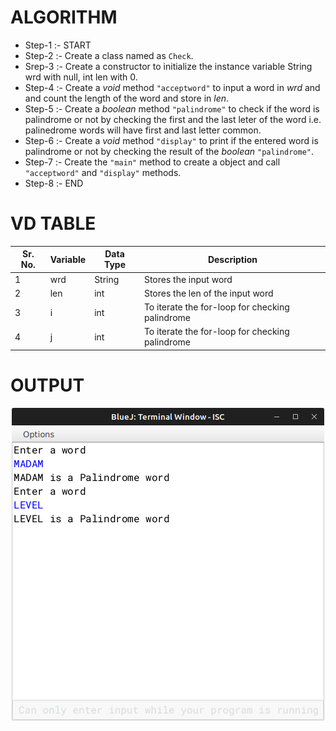 # ALGORITHM

- Step-1 :- START
- Step-2 :- Create a class named as `Check`.
- Srep-3 :- Create a constructor to initialize the instance variable String wrd with null, int len with 0.
- Step-4 :- Create a *void* method `"acceptword"` to input a word in *wrd* and and count the length of the word and store in *len*.
- Step-5 :- Create a *boolean* method `"palindrome"` to check if the word is palindrome or not by checking the first and the last leter of the word i.e. palinedrome words will have first and last letter common.
- Step-6 :- Create a *void* method `"display"` to print if the entered word is palindrome or not by checking the result of the *boolean* `"palindrome"`.
- Step-7 :- Create the `"main"` method to create a object and call `"acceptword"` and `"display"` methods.
- Step-8 :- END

# VD TABLE

| Sr. No. | Variable | Data Type | Description |
| --- | --- | --- | --- |
| 1 | wrd | String | Stores the input word |
| 2 | len | int | Stores the len of the input word |
| 3 | i | int | To iterate the for-loop for checking palindrome |
| 4 | j | int | To iterate the for-loop for checking palindrome |

# OUTPUT

<p align="center">
<img width="auto" height="auto" alt="output" src="./output.png">
</p>